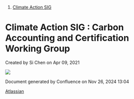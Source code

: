 1. [Climate Action SIG](index.html)

# Climate Action SIG : Carbon Accounting and Certification Working Group

Created by Si Chen on Apr 09, 2021

![](plugins/servlet/confluence/placeholder/unknown-macro)

Document generated by Confluence on Nov 26, 2024 13:04

[Atlassian](http://www.atlassian.com/)
